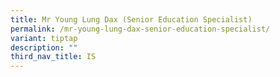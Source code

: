 ```yaml
---
title: Mr Young Lung Dax (​​Senior Education Specialist)
permalink: /mr-young-lung-dax-senior-education-specialist/
variant: tiptap
description: ""
third_nav_title: IS
---
```

